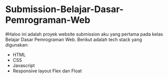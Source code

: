 # Submission-Belajar-Dasar-Pemrograman-Web

#Haloo ini adalah proyek website submission aku yang pertama pada kelas Belajar Dasar Pemrograman Web. Berikut adalah tech stack yang digunakan:
- HTML
- CSS
- Javascript
- Responsive layout Flex dan Float
